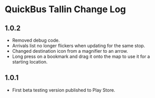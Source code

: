# QuickBus Tallin Change Log

## 1.0.2

- Removed debug code.
- Arrivals list no longer flickers when updating for the same stop.
- Changed destination icon from a magnifier to an arrow.
- Long press on a bookmark and drag it onto the map to use it
  for a starting location.

## 1.0.1

- First beta testing version published to Play Store.
